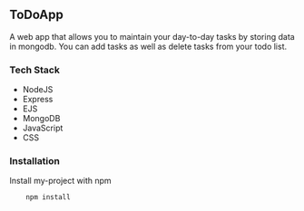 ## ToDoApp

A web app that allows you to maintain your day-to-day tasks by storing data in mongodb. You can
add tasks as well as delete tasks from your todo list.


### Tech Stack

- NodeJS
- Express
- EJS
- MongoDB
- JavaScript
- CSS

### Installation

Install my-project with npm

```bash
    npm install
```
